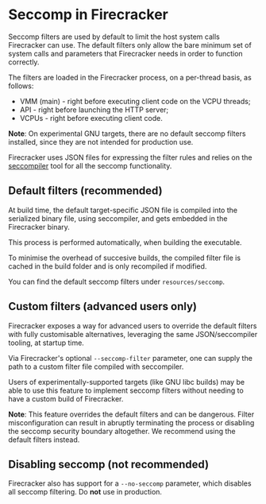 # Seccomp in Firecracker


Seccomp filters are used by default to limit the host system calls Firecracker
can use. The default filters only allow the bare minimum set of system calls and
parameters that Firecracker needs in order to function correctly.

The filters are loaded in the Firecracker process, on a per-thread basis,
as follows:
- VMM (main) - right before executing client code on the VCPU threads;
- API - right before launching the HTTP server;
- VCPUs - right before executing client code.

**Note**: On experimental GNU targets, there are no default seccomp filters installed,
since they are not intended for production use.

Firecracker uses JSON files for expressing the filter rules and relies on the
[seccompiler](seccompiler.md) tool for all the seccomp functionality.

## Default filters (recommended)

At build time, the default target-specific JSON file is compiled into the serialized
binary file, using seccompiler, and gets embedded in the Firecracker binary.

This process is performed automatically, when building the executable.

To minimise the overhead of succesive builds, the compiled filter file is cached in
the build folder and is only recompiled if modified.

You can find the default seccomp filters under `resources/seccomp`.

## Custom filters (advanced users only)

Firecracker exposes a way for advanced users to override the default filters with
fully customisable alternatives, leveraging the same JSON/seccompiler tooling,
at startup time.

Via Firecracker's optional `--seccomp-filter` parameter, one can supply
the path to a custom filter file compiled with seccompiler.

Users of experimentally-supported targets (like GNU libc builds) may be able to use
this feature to implement seccomp filters without needing to have a custom build
of Firecracker.

**Note**: This feature overrides the default filters and can be dangerous. Filter
misconfiguration can result in abruptly terminating the process or disabling the seccomp
security boundary altogether.
We recommend using the default filters instead.

## Disabling seccomp (not recommended)

Firecracker also has support for a `--no-seccomp` parameter, which disables all seccomp
filtering.
Do **not** use in production.
